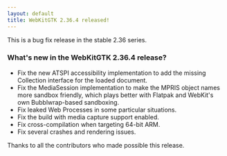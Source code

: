 ```yaml
---
layout: default
title: WebKitGTK 2.36.4 released!
---
```


This is a bug fix release in the stable 2.36 series.

### What's new in the WebKitGTK 2.36.4 release?

 - Fix the new ATSPI accessibility implementation to add the missing
   Collection interface for the loaded document.
 - Fix the MediaSession implementation to make the MPRIS object names more
   sandbox friendly, which plays better with Flatpak and WebKit's own
   Bubblwrap-based sandboxing.
 - Fix leaked Web Processes in some particular situations.
 - Fix the build with media capture support enabled.
 - Fix cross-compilation when targeting 64-bit ARM.
 - Fix several crashes and rendering issues.

Thanks to all the contributors who made possible this release.
